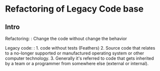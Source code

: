 # Refactoring of Legacy Code base

## Intro

Refactoring:
: Change the code without change the behavior

Legacy code:
: 1. code without tests (Feathers)
  2. Source code that relates to a no-longer supported or manufactured operating system or other computer technology.
  3. Generally it's referred to code that gets inherited by a team or a programmer from somewhere else (external or internal).

